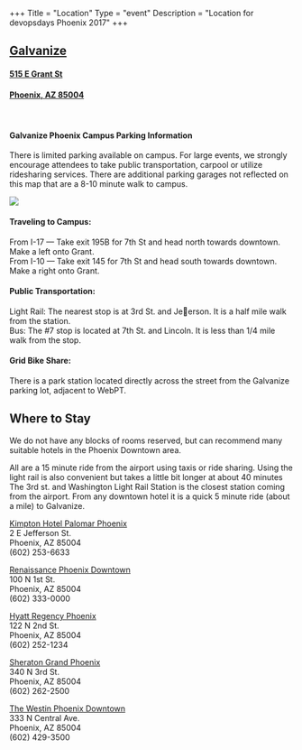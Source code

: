 +++
Title = "Location"
Type = "event"
Description = "Location for devopsdays Phoenix 2017"
+++
<a href="https://www.google.com/maps/place/Galvanize/@33.4404542,-112.0691178,17z/data=!3m1!4b1!4m5!3m4!1s0x872b11f414a2c7f9:0xcb59c53c5b9b566a!8m2!3d33.4404542!4d-112.0669238" target="_blank">
<h2>Galvanize</h2>
<h4>515 E Grant St</h4>
<h4>Phoenix, AZ 85004</h4>
</a>

<!-- Uncomment this only if you have set the coordinates for your location in the config yaml. Get Latitude and Longitude of a Point: http://itouchmap.com/latlong.html -->
<!-- {{< event_map >}} -->

<br>
<h4>Galvanize Phoenix Campus Parking Information</h4>

<p>
There is limited parking available on campus. For large events, we strongly encourage attendees to take public
transportation, carpool or utilize ridesharing services. There are additional parking garages not reflected on this
map that are a 8-10 minute walk to campus.
</p>
<img src="/events/2017-phoenix/GalvanizeParking.png">

<h4>Traveling to Campus:</h4>

<p>
From I-17 — Take exit 195B for 7th St and head north towards downtown. Make a left onto Grant.<br>
From I-10 — Take exit 145 for 7th St and head south towards downtown. Make a right onto Grant.
</p>

<h4>Public Transportation:</h4>

<p>
Light Rail: The nearest stop is at 3rd St. and Jeerson. It is a half mile walk from the station.<br>
Bus: The #7 stop is located at 7th St. and Lincoln. It is less than 1/4 mile walk from the stop.
</p>

<h4>Grid Bike Share:</h4>

<p>
There is a park station located directly across the street from the Galvanize parking lot, adjacent to WebPT.
</p>

<h2>Where to Stay</h2>

<p>
We do not have any blocks of rooms reserved, but can recommend many suitable hotels in the Phoenix Downtown area.
</p>

<p>
All are a 15 minute ride from the airport using taxis or ride sharing. Using the light rail is also convenient but takes a little bit longer at about 40 minutes The 3rd st. and Washington Light Rail Station is the closest station coming from the airport. From any downtown hotel it is a quick 5 minute ride (about a mile) to Galvanize.
</p>

<p>
<a href="http://www.hotelpalomar-phoenix.com/" target="_blank">Kimpton Hotel Palomar Phoenix</a><br>
2 E Jefferson St.<br>
Phoenix, AZ 85004<br>
(602) 253-6633
</p>

<p>
<a href="http://www.marriott.com/hotels/travel/phxbd-renaissance-phoenix-downtown-hotel/" target="_blank">Renaissance Phoenix Downtown</a><br>
100 N 1st St.<br>
Phoenix, AZ 85004<br>
(602) 333-0000
</p>

<p>
<a href="https://phoenix.regency.hyatt.com/en/hotel/home.html" target="_blank">Hyatt Regency Phoenix</a><br>
122 N 2nd St.<br>
Phoenix, AZ 85004<br>
(602) 252-1234
</p>

<p>
<a href="http://www.sheratonphoenixdowntown.com/" target="_blank">Sheraton Grand Phoenix</a><br>
340 N 3rd St.<br>
Phoenix, AZ 85004<br>
(602) 262-2500
</p>

<p>
<a href="http://www.westinphoenixdowntown.com/" target="_blank">The Westin Phoenix Downtown</a><br>
333 N Central Ave.<br>
Phoenix, AZ 85004<br>
(602) 429-3500
</p>
